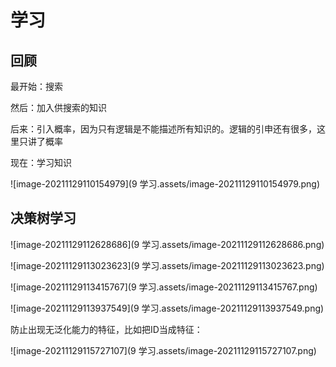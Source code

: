 # 学习

## 回顾

最开始：搜索

然后：加入供搜索的知识

后来：引入概率，因为只有逻辑是不能描述所有知识的。逻辑的引申还有很多，这里只讲了概率

现在：学习知识

![image-20211129110154979](9 学习.assets/image-20211129110154979.png)

## 决策树学习

![image-20211129112628686](9 学习.assets/image-20211129112628686.png)

![image-20211129113023623](9 学习.assets/image-20211129113023623.png)

![image-20211129113415767](9 学习.assets/image-20211129113415767.png)

![image-20211129113937549](9 学习.assets/image-20211129113937549.png)

防止出现无泛化能力的特征，比如把ID当成特征：

![image-20211129115727107](9 学习.assets/image-20211129115727107.png)
